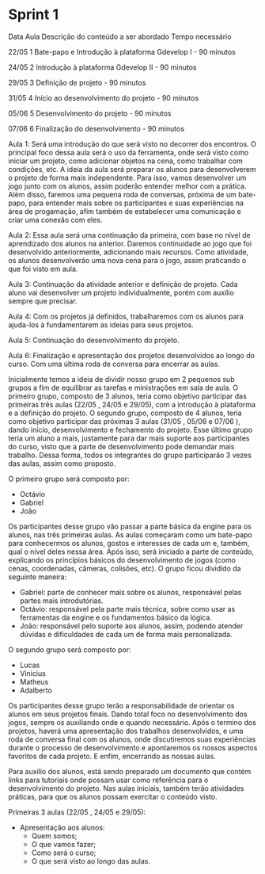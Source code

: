 # Sprint 1


Data	Aula	Descrição do conteúdo a ser abordado	Tempo necessário

22/05	1 Bate-papo e Introdução à plataforma Gdevelop I - 90 minutos

24/05	2	Introdução à plataforma Gdevelop II - 90 minutos

29/05	3	Definição de projeto - 90 minutos

31/05	4	Início ao desenvolvimento do projeto - 90 minutos

05/06	5	Desenvolvimento do projeto - 90 minutos

07/06	6	Finalização do desenvolvimento - 90 minutos


Aula 1: Será uma introdução do que será visto no decorrer dos encontros. O principal foco dessa aula será o uso da ferramenta, onde será visto como iniciar um projeto, como adicionar objetos na cena, como trabalhar com condições, etc. A ideia da aula será preparar os alunos para desenvolverem o projeto de forma mais independente. Para isso, vamos desenvolver um jogo junto com os alunos, assim poderão entender melhor com a prática. Além disso, faremos uma pequena roda de conversas, próxima de um bate-papo, para entender mais sobre os participantes e suas experiências na área de progamação, afim também de estabelecer uma comunicação e criar uma conexão com eles.

Aula 2: Essa aula será uma continuação da primeira, com base no nível de aprendizado dos alunos na anterior. Daremos continuidade ao jogo que foi desenvolvido anteriormente, adicionando mais recursos. Como atividade, os alunos desenvolverão uma nova cena para o jogo, assim praticando o que foi visto em aula.

Aula 3: Continuação da atividade anterior e definição de projeto. Cada aluno vai desenvolver um projeto individualmente, porém com auxílio sempre que precisar. 

Aula 4: Com os projetos já definidos, trabalharemos com os alunos para ajuda-los à fundamentarem as ideias para seus projetos. 

Aula 5: Continuação do desenvolvimento do projeto.

Aula 6: Finalização e apresentação dos projetos desenvolvidos ao longo do curso. Com uma última roda de conversa para encerrar as aulas.

Inicialmente temos a ideia de dividir nosso grupo em 2 pequenos sub grupos a fim de equilibrar as tarefas e ministrações em sala de aula. O primeiro grupo, composto de 3 alunos, teria como objetivo participar das primeiras três aulas (22/05 , 24/05 e 29/05), com a introdução à plataforma e a definição do projeto. O segundo grupo, composto de 4 alunos, teria como objetivo participar das próximas 3 aulas (31/05 , 05/06 e 07/06 ), dando início, desenvolvimento e fechamento do projeto. Esse último grupo teria um aluno a mais, justamente para dar mais suporte aos participantes do curso, visto que a parte de desenvolvimento pode demandar mais trabalho. Dessa forma,  todos os integrantes do grupo participarão 3 vezes das aulas, assim como proposto.

O primeiro grupo será composto por:
- Octávio
- Gabriel
- João

Os participantes desse grupo vão passar a parte básica da engine para os alunos, nas três primeiras aulas. As aulas começaram como um bate-papo para conhecermos os alunos, gostos e interesses de cada um e, também, qual o nível deles nessa área. Após isso, será iniciado a parte de conteúdo, explicando os princípios básicos do desenvolvimento de jogos (como cenas, coordenadas, câmeras, colisões, etc).
O grupo ficou dividido da seguinte maneira: 
- Gabriel: parte de conhecer mais sobre os alunos, responsável pelas partes mais introdutórias.
- Octávio: responsável pela parte mais técnica, sobre como usar as ferramentas da engine e os fundamentos básico da lógica.
- João: responsável pelo suporte aos alunos, assim, podendo atender dúvidas e dificuldades de cada um de forma mais personalizada.

O segundo grupo será composto por: 
- Lucas
- Vinicius
- Matheus
- Adalberto

Os participantes desse grupo terão a responsabilidade de orientar os alunos em seus projetos finais. Dando total foco no desenvolvimento dos jogos, sempre os auxiliando onde e quando necessário. Após o termino dos projetos, haverá uma apresentação dos trabalhos desenvolvidos, e uma roda de conversa final com os alunos, onde discutiremos suas experiências durante o processo de desenvolvimento e apontaremos os nossos aspectos favoritos de cada projeto. E enfim, encerrando as nossas aulas.

Para auxílio dos alunos, está sendo preparado um documento que contém links para tutoriais onde possam usar como referência para o desenvolvimento do projeto. 
Nas aulas iniciais, também terão atividades práticas, para que os alunos possam exercitar o conteúdo visto.

Primeiras 3 aulas (22/05 , 24/05 e 29/05):

- Apresentação aos alunos:
   - Quem somos;
   - O que vamos fazer;
   - Como será o curso;
   - O que será visto ao longo das aulas.

